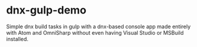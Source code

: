 # dnx-gulp-demo
Simple dnx build tasks in gulp with a dnx-based console app made entirely with Atom and OmniSharp without even having Visual Studio or MSBuild installed.
